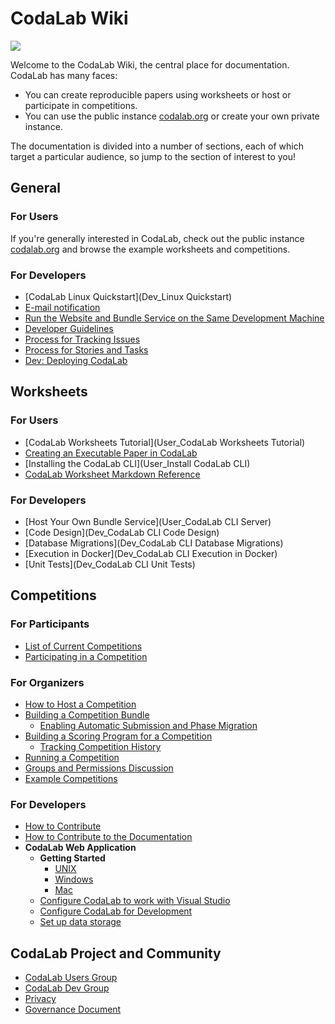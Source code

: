 # CodaLab Wiki

<a href="http://www.codalab.org"><img src="https://github.com/codalab/codalab/wiki/images/codalab-logo.png" /></a>

Welcome to the CodaLab Wiki, the central place for documentation.  CodaLab has many faces:

- You can create reproducible papers using worksheets or host or participate in competitions.
- You can use the public instance [codalab.org](https://www.codalab.org) or create your own private instance.

The documentation is divided into a number of sections, each of which target a
particular audience, so jump to the section of interest to you!

## General

### For Users

If you're generally interested in CodaLab, check out the public instance
[codalab.org](https://www.codalab.org) and browse the example worksheets and
competitions.

### For Developers

* [CodaLab Linux Quickstart](Dev_Linux Quickstart)
* [E-mail notification](E-mail-notifications)
* [Run the Website and Bundle Service on the Same Development Machine](Dev_Run-web-site-and-bundle-service-on-the-same-development-machine)
* [Developer Guidelines](Dev_Developer-Guidelines)
* [Process for Tracking Issues](Dev_Issue-tracking)
* [Process for Stories and Tasks](Dev_Scenarios,-Stories-and-Tasks)
* [Dev: Deploying CodaLab](Dev_Deploying-CodaLab)

## Worksheets

### For Users

* [CodaLab Worksheets Tutorial](User_CodaLab Worksheets Tutorial)
* [Creating an Executable Paper in CodaLab](https://www.codalab.org/worksheets/0xe46995c96e9e44e38922efea2c431905/)
* [Installing the CodaLab CLI](User_Install CodaLab CLI)
* [CodaLab Worksheet Markdown Reference](User_Worksheet-Markdown)

### For Developers

* [Host Your Own Bundle Service](User_CodaLab CLI Server)
* [Code Design](Dev_CodaLab CLI Code Design)
* [Database Migrations](Dev_CodaLab CLI Database Migrations)
* [Execution in Docker](Dev_CodaLab CLI Execution in Docker)
* [Unit Tests](Dev_CodaLab CLI Unit Tests)

## Competitions

### For Participants

* [List of Current Competitions](https://www.codalab.org/competitions)
* [Participating in a Competition](User_Participating-in-a-Competition)

### For Organizers

* [How to Host a Competition](User_Competition-Roadmap)
* [Building a Competition Bundle](User_Building-a-Competition-Bundle)
    * [Enabling Automatic Submission and Phase Migration](User_Enable-Auto-Submit-Phase-Migration)
* [Building a Scoring Program for a Competition](User_Building-a-Scoring-Program-for-a-Competition)
    * [Tracking Competition History](User_Tracking-Competition-History)
* [Running a Competition](User_Running-a-Competition)
* [Groups and Permissions Discussion](Dev_Groups-and-permissions-discussion)
* [Example Competitions](https://github.com/codalab/competition-examples)

### For Developers

* [How to Contribute](Dev_How-to-Contribute)
* [How to Contribute to the Documentation](Project_About_Documentation)
* **CodaLab Web Application**
    * **Getting Started**
        * [UNIX](Dev_Getting-Started-on-UNIX-based-Systems)
        * [Windows](Dev_Getting-Started-on-Windows)
        * [Mac](Dev_Getting-Started-on-Mac)
    * [Configure CodaLab to work with Visual Studio](Dev_Configure-CodaLab-Visual-Studio)
    * [Configure CodaLab for Development](Dev_Configure-Codalab-For-Development)
    * [Set up data storage](Dev_Set-up-data-storage)

## CodaLab Project and Community

* [CodaLab Users Group](https://groups.google.com/forum/#!forum/codalab-users)
* [CodaLab Dev Group](https://groups.google.com/forum/#!forum/codalabdev)
* [Privacy](Privacy)
* [Governance Document](https://github.com/codalab/codalab/blob/master/docs/Community-Governance.md)
